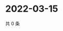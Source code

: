 # 2022-03-15

共 0 条

<!-- BEGIN WEIBO -->
<!-- 最后更新时间 Tue Mar 15 2022 12:01:14 GMT+0800 (China Standard Time) -->

<!-- END WEIBO -->
